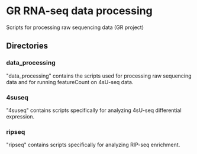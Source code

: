 # GR RNA-seq data processing
Scripts for processing raw sequencing data (GR project)

## Directories
### data_processing
"data_processing" contains the scripts used for processing raw sequencing data and for running featureCount on 4sU-seq data.
### 4suseq
"4suseq" contains scripts specifically for analyzing 4sU-seq differential expression.
### ripseq
"ripseq" contains scripts specifically for analyzing RIP-seq enrichment.
